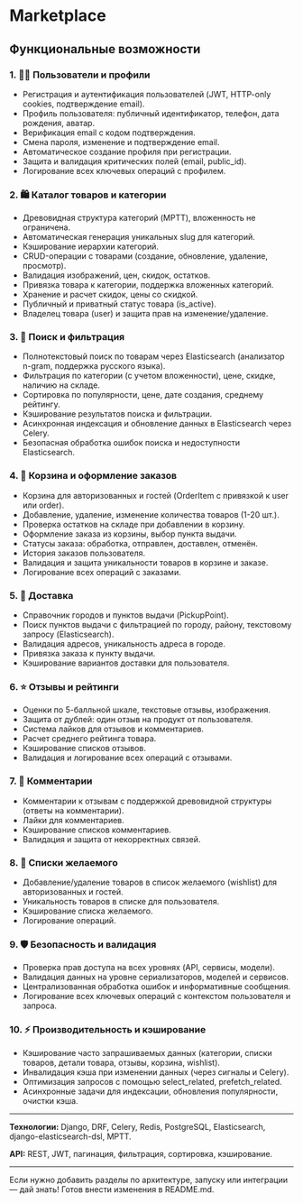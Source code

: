 # Marketplace

## Функциональные возможности

### 1. 👨‍👦 Пользователи и профили

- Регистрация и аутентификация пользователей (JWT, HTTP-only cookies, подтверждение email).
- Профиль пользователя: публичный идентификатор, телефон, дата рождения, аватар.
- Верификация email с кодом подтверждения.
- Смена пароля, изменение и подтверждение email.
- Автоматическое создание профиля при регистрации.
- Защита и валидация критических полей (email, public_id).
- Логирование всех ключевых операций с профилем.

### 2. 🛍️ Каталог товаров и категории

- Древовидная структура категорий (MPTT), вложенность не ограничена.
- Автоматическая генерация уникальных slug для категорий.
- Кэширование иерархии категорий.
- CRUD-операции с товарами (создание, обновление, удаление, просмотр).
- Валидация изображений, цен, скидок, остатков.
- Привязка товара к категории, поддержка вложенных категорий.
- Хранение и расчет скидок, цены со скидкой.
- Публичный и приватный статус товара (is_active).
- Владелец товара (user) и защита прав на изменение/удаление.

### 3. 🔎 Поиск и фильтрация

- Полнотекстовый поиск по товарам через Elasticsearch (анализатор n-gram, поддержка русского языка).
- Фильтрация по категории (с учетом вложенности), цене, скидке, наличию на складе.
- Сортировка по популярности, цене, дате создания, среднему рейтингу.
- Кэширование результатов поиска и фильтрации.
- Асинхронная индексация и обновление данных в Elasticsearch через Celery.
- Безопасная обработка ошибок поиска и недоступности Elasticsearch.

### 4. 🛒 Корзина и оформление заказов

- Корзина для авторизованных и гостей (OrderItem с привязкой к user или order).
- Добавление, удаление, изменение количества товаров (1-20 шт.).
- Проверка остатков на складе при добавлении в корзину.
- Оформление заказа из корзины, выбор пункта выдачи.
- Статусы заказа: обработка, отправлен, доставлен, отменён.
- История заказов пользователя.
- Валидация и защита уникальности товаров в корзине и заказе.
- Логирование всех операций с заказами.

### 5. 🚚 Доставка

- Справочник городов и пунктов выдачи (PickupPoint).
- Поиск пунктов выдачи с фильтрацией по городу, району, текстовому запросу (Elasticsearch).
- Валидация адресов, уникальность адреса в городе.
- Привязка заказа к пункту выдачи.
- Кэширование вариантов доставки для пользователя.

### 6. ⭐ Отзывы и рейтинги

- Оценки по 5-балльной шкале, текстовые отзывы, изображения.
- Защита от дублей: один отзыв на продукт от пользователя.
- Система лайков для отзывов и комментариев.
- Расчет среднего рейтинга товара.
- Кэширование списков отзывов.
- Валидация и логирование всех операций с отзывами.

### 7. 💬 Комментарии

- Комментарии к отзывам с поддержкой древовидной структуры (ответы на комментарии).
- Лайки для комментариев.
- Кэширование списков комментариев.
- Валидация и защита от некорректных связей.

### 8. 💝 Списки желаемого

- Добавление/удаление товаров в список желаемого (wishlist) для авторизованных и гостей.
- Уникальность товаров в списке для пользователя.
- Кэширование списка желаемого.
- Логирование операций.

### 9. 🛡️ Безопасность и валидация

- Проверка прав доступа на всех уровнях (API, сервисы, модели).
- Валидация данных на уровне сериализаторов, моделей и сервисов.
- Централизованная обработка ошибок и информативные сообщения.
- Логирование всех ключевых операций с контекстом пользователя и запроса.

### 10. ⚡ Производительность и кэширование

- Кэширование часто запрашиваемых данных (категории, списки товаров, детали товара, отзывы, корзина, wishlist).
- Инвалидация кэша при изменении данных (через сигналы и Celery).
- Оптимизация запросов с помощью select_related, prefetch_related.
- Асинхронные задачи для индексации, обновления популярности, очистки кэша.

---

**Технологии:** Django, DRF, Celery, Redis, PostgreSQL, Elasticsearch, django-elasticsearch-dsl, MPTT.

**API:** REST, JWT, пагинация, фильтрация, сортировка, кэширование.

---

Если нужно добавить разделы по архитектуре, запуску или интеграции — дай знать! Готов внести изменения в README.md.
